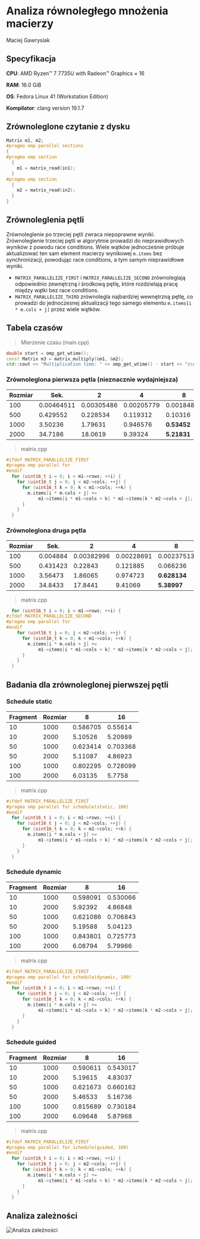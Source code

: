 # Analiza równoległego mnożenia macierzy

Maciej Gawrysiak

## Specyfikacja

**CPU**: AMD Ryzen™ 7 7735U with Radeon™ Graphics × 16

**RAM**: 16.0 GiB

**OS**: Fedora Linux 41 (Workstation Edition)

**Kompilator**: clang version 19.1.7

## Zrównoleglone czytanie z dysku

```cpp
Matrix m1, m2;
#pragma omp parallel sections
{
#pragma omp section
  {
    m1 = matrix_read(in1);
  }
#pragma omp section
  {
    m2 = matrix_read(in2);
  }
}
```

## Zrównoleglenia pętli

Zrównoleglenie po trzeciej pętli zwraca niepoprawne wyniki.
Zrównoleglenie trzeciej pętli w algorytmie prowadzi do nieprawidłowych wyników
z powodu race conditions. Wiele wątków jednocześnie próbuje aktualizować ten sam
element macierzy wynikowej `m.items` bez synchronizacji,
powodując race conditions, a tym samym nieprawidłowe wyniki.

- `MATRIX_PARALLELIZE_FIRST` i `MATRIX_PARALLELIZE_SECOND` zrównoleglają
odpowiednio zewnętrzną i środkową pętlę,
które rozdzielają pracę między wątki bez race conditions.
- `MATRIX_PARALLELIZE_THIRD` zrównolegla najbardziej wewnętrzną pętlę,
co prowadzi do jednoczesnej aktualizacji tego samego elementu
`m.items[i * m.cols + j]` przez wiele wątków.

## Tabela czasów

> Mierzenie czasu (main.cpp)

```cpp
double start = omp_get_wtime();
const Matrix m3 = matrix_multiply(&m1, &m2);
std::cout << "Multiplication time: " << omp_get_wtime() - start << "s\n";
```

### Zrównoleglona pierwsza pętla (nieznacznie wydajniejsza)

| Rozmiar | Sek.       | 2          | 4          | 8           | 16           |
| ------- | ---------- | ---------- | ---------- | ----------- | ------------ |
| 100     | 0.00464511 | 0.00305486 | 0.00205779 | 0.00184894  | 0.00247097   |
| 500     | 0.429552   | 0.228534   | 0.119312   | 0.10316     | 0.0613549    |
| 1000    | 3.50236    | 1.79631    | 0.946576   | **0.53452** | **0.523507** |
| 2000    | 34.7186    | 18.0619    | 9.39324    | **5.21831** | **4.90127**  |

> matrix.cpp

```cpp
#ifdef MATRIX_PARALLELIZE_FIRST
#pragma omp parallel for
#endif
  for (uint16_t i = 0; i < m1->rows; ++i) {
    for (uint16_t j = 0; j < m2->cols; ++j) {
      for (uint16_t k = 0; k < m1->cols; ++k) {
        m.items[i * m.cols + j] +=
            m1->items[i * m1->cols + k] * m2->items[k * m2->cols + j];
      }
    }
  }
```

### Zrównoleglona druga pętla

| Rozmiar | Sek.       | 2          | 4          | 8            | 16           |
| ------- | ---------- | ---------- | ---------- | ------------ | ------------ |
| 100     | 0.004884   | 0.00382996 | 0.00228691 | 0.00237513   | 0.00300694   |
| 500     | 0.431423   | 0.22843    | 0.121885   | 0.066236     | 0.115295     |
| 1000    | 3.56473    | 1.86065    | 0.974723   | **0.628134** | **0.656047** |
| 2000    | 34.8433    | 17.8441    | 9.41069    | **5.38997**  | **6.14923**  |

> matrix.cpp

```cpp
  for (uint16_t i = 0; i < m1->rows; ++i) {
#ifdef MATRIX_PARALLELIZE_SECOND
#pragma omp parallel for
#endif
    for (uint16_t j = 0; j < m2->cols; ++j) {
      for (uint16_t k = 0; k < m1->cols; ++k) {
        m.items[i * m.cols + j] +=
            m1->items[i * m1->cols + k] * m2->items[k * m2->cols + j];
      }
    }
  }
```

## Badania dla zrównoleglonej pierwszej pętli

### Schedule static

| Fragment | Rozmiar | 8        | 16       |
| -------- | ------- | -------- | -------- |
| 10       | 1000    | 0.586705 | 0.55614  |
| 10       | 2000    | 5.10526  | 5.20989  |
| 50       | 1000    | 0.623414 | 0.703368 |
| 50       | 2000    | 5.11087  | 4.86923  |
| 100      | 1000    | 0.802295 | 0.728099 |
| 100      | 2000    | 6.03135  | 5.7758   |

> matrix.cpp

```cpp
#ifdef MATRIX_PARALLELIZE_FIRST
#pragma omp parallel for schedule(static, 100)
#endif
  for (uint16_t i = 0; i < m1->rows; ++i) {
    for (uint16_t j = 0; j < m2->cols; ++j) {
      for (uint16_t k = 0; k < m1->cols; ++k) {
        m.items[i * m.cols + j] +=
            m1->items[i * m1->cols + k] * m2->items[k * m2->cols + j];
      }
    }
  }
```

### Schedule dynamic

| Fragment | Rozmiar | 8        | 16       |
| -------- | ------- | -------- | -------- |
| 10       | 1000    | 0.598091 | 0.530066 |
| 10       | 2000    | 5.92392  | 4.86848  |
| 50       | 1000    | 0.621086 | 0.706843 |
| 50       | 2000    | 5.19588  | 5.04123  |
| 100      | 1000    | 0.843801 | 0.725773 |
| 100      | 2000    | 6.08794  | 5.79966  |

> matrix.cpp

```cpp
#ifdef MATRIX_PARALLELIZE_FIRST
#pragma omp parallel for schedule(dynamic, 100)
#endif
  for (uint16_t i = 0; i < m1->rows; ++i) {
    for (uint16_t j = 0; j < m2->cols; ++j) {
      for (uint16_t k = 0; k < m1->cols; ++k) {
        m.items[i * m.cols + j] +=
            m1->items[i * m1->cols + k] * m2->items[k * m2->cols + j];
      }
    }
  }
```

### Schedule guided

| Fragment | Rozmiar | 8        | 16       |
| -------- | ------- | -------- | -------- |
| 10       | 1000    | 0.590611 | 0.543017 |
| 10       | 2000    | 5.19615  | 4.83037  |
| 50       | 1000    | 0.621673 | 0.660162 |
| 50       | 2000    | 5.46533  | 5.16736  |
| 100      | 1000    | 0.815689 | 0.730184 |
| 100      | 2000    | 6.09648  | 5.87968  |

> matrix.cpp

```cpp
#ifdef MATRIX_PARALLELIZE_FIRST
#pragma omp parallel for schedule(guided, 100)
#endif
  for (uint16_t i = 0; i < m1->rows; ++i) {
    for (uint16_t j = 0; j < m2->cols; ++j) {
      for (uint16_t k = 0; k < m1->cols; ++k) {
        m.items[i * m.cols + j] +=
            m1->items[i * m1->cols + k] * m2->items[k * m2->cols + j];
      }
    }
  }
```

## Analiza zależności

![Analiza zależności](https://raw.githubusercontent.com/MASSHUU12/przetwarzanie-rozproszone/refs/heads/master/zaleznosci.png)
